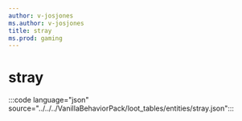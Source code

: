 ```yaml
---
author: v-josjones
ms.author: v-josjones
title: stray
ms.prod: gaming
---
```


# stray

:::code language="json" source="../../../VanillaBehaviorPack/loot_tables/entities/stray.json":::